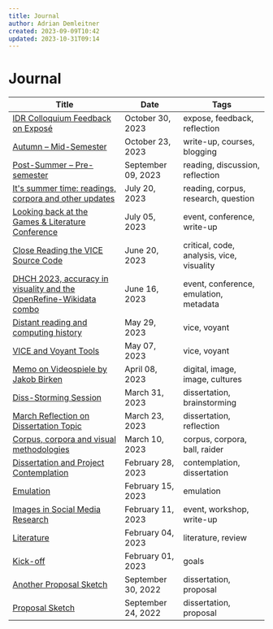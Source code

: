 ```yaml
---
title: Journal
author: Adrian Demleitner
created: 2023-09-09T10:42
updated: 2023-10-31T09:14
---
```

# Journal

| Title                                                                                         | Date               | Tags                                      |
| --------------------------------------------------------------------------------------------- | ------------------ | ----------------------------------------- |
| [IDR Colloquium Feedback on Exposé](journal/2023-10-30.md)                                  | October 30, 2023   | expose, feedback, reflection              |
| [Autumn – Mid-Semester](journal/2023-10-23.md)                                              | October 23, 2023   | write-up, courses, blogging               |
| [Post-Summer – Pre-semester](journal/2023-09-09.md)                                         | September 09, 2023 | reading, discussion, reflection           |
| [It's summer time: readings, corpora and other updates](journal/2023-07-20.md)              | July 20, 2023      | reading, corpus, research, question       |
| [Looking back at the Games & Literature Conference](journal/2023-07-05.md)                  | July 05, 2023      | event, conference, write-up               |
| [Close Reading the VICE Source Code](journal/2023-06-20.md)                                 | June 20, 2023      | critical, code, analysis, vice, visuality |
| [DHCH 2023, accuracy in visuality and the OpenRefine-Wikidata combo](journal/2023-06-16.md) | June 16, 2023      | event, conference, emulation, metadata    |
| [Distant reading and computing history](journal/2023-05-29.md)                              | May 29, 2023       | vice, voyant                              |
| [VICE and Voyant Tools](journal/2023-05-07.md)                                              | May 07, 2023       | vice, voyant                              |
| [Memo on Videospiele by Jakob Birken](journal/2023-04-08.md)                                | April 08, 2023     | digital, image, image, cultures           |
| [Diss-Storming Session](journal/2023-03-31.md)                                              | March 31, 2023     | dissertation, brainstorming               |
| [March Reflection on Dissertation Topic](journal/2023-03-23.md)                             | March 23, 2023     | dissertation, reflection                  |
| [Corpus, corpora and visual methodologies](journal/2023-03-10.md)                           | March 10, 2023     | corpus, corpora, ball, raider             |
| [Dissertation and Project Contemplation](journal/2023-02-28.md)                             | February 28, 2023  | contemplation, dissertation               |
| [Emulation](journal/2023-02-15.md)                                                          | February 15, 2023  | emulation                                 |
| [Images in Social Media Research](journal/2023-02-11.md)                                    | February 11, 2023  | event, workshop, write-up                 |
| [Literature](journal/2023-02-04.md)                                                         | February 04, 2023  | literature, review                        |
| [Kick-off](journal/2023-02-01.md)                                                           | February 01, 2023  | goals                                     |
| [Another Proposal Sketch](journal/2022-09-30.md)                                            | September 30, 2022 | dissertation, proposal                    |
| [Proposal Sketch](journal/2022-09-24.md)                                                    | September 24, 2022 | dissertation, proposal                    |
